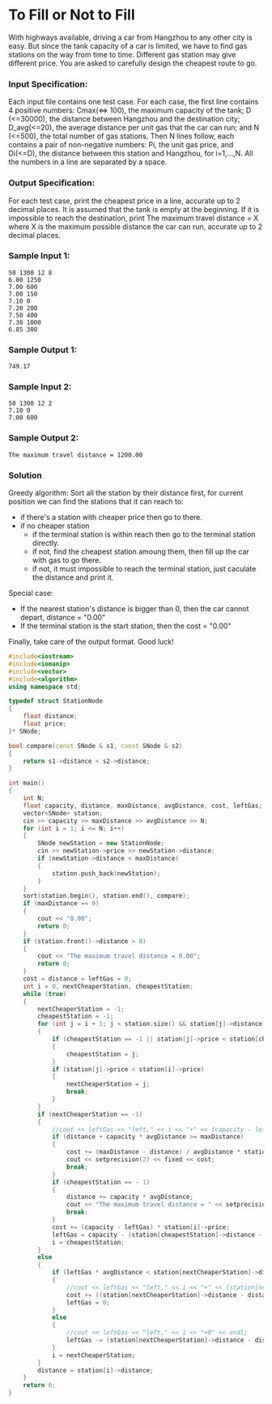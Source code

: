 # To Fill or Not to Fill
With highways available, driving a car from Hangzhou to any other city is easy. But since the tank capacity of a car is limited, we have to find gas stations on the way from time to time. Different gas station may give different price. You are asked to carefully design the cheapest route to go.
### Input Specification:
Each input file contains one test case. For each case, the first line contains 4 positive numbers: Cmax(<=> 100), the maximum capacity of the tank; D (<=30000), the distance between Hangzhou and the destination city; D_avg(<=20), the average distance per unit gas that the car can run; and N (<=500), the total number of gas stations. Then N lines follow, each contains a pair of non-negative numbers: Pi, the unit gas price, and Di(<=D), the distance between this station and Hangzhou, for i=1,...,N. All the numbers in a line are separated by a space.
### Output Specification:
For each test case, print the cheapest price in a line, accurate up to 2 decimal places. It is assumed that the tank is empty at the beginning. If it is impossible to reach the destination, print The maximum travel distance = X where X is the maximum possible distance the car can run, accurate up to 2 decimal places.
### Sample Input 1:
```in
50 1300 12 8
6.00 1250
7.00 600
7.00 150
7.10 0
7.20 200
7.50 400
7.30 1000
6.85 300
```
### Sample Output 1:
```out
749.17
```
### Sample Input 2:
```in
50 1300 12 2
7.10 0
7.00 600
```
### Sample Output 2:
```out
The maximum travel distance = 1200.00
```
### Solution
Greedy algorithm: Sort all the station by their distance first, for current position we can find the stations that it can reach to:
* if there's a station with cheaper price then go to there.
* if no cheaper station
  * if the terminal station is within reach then go to the terminal station directly.
  * if not, find the cheapest station amoung them, then fill up the car with gas to go there.
  * if not, it must impossible to reach the terminal station, just caculate the distance and print it.

Special case:
* If the nearest station's distance is bigger than 0, then the car cannot depart, distance = "0.00"
* If the terminal station is the start station, then the cost = "0.00"

Finally, take care of the output format. Good luck!
  
```C++
#include<iostream>
#include<iomanip>
#include<vector>
#include<algorithm>
using namespace std;

typedef struct StationNode
{
    float distance;
    float price;
}* SNode;

bool compare(const SNode & s1, const SNode & s2)
{
    return s1->distance < s2->distance;
}

int main()
{
    int N;
    float capacity, distance, maxDistance, avgDistance, cost, leftGas;
    vector<SNode> station;
    cin >> capacity >> maxDistance >> avgDistance >> N;
    for (int i = 1; i <= N; i++)
    {
        SNode newStation = new StationNode;
        cin >> newStation->price >> newStation->distance;
        if (newStation->distance < maxDistance)
        {
            station.push_back(newStation);
        }
    }
    sort(station.begin(), station.end(), compare);
    if (maxDistance == 0)
    {
        cout << "0.00";
        return 0;
    }
    if (station.front()->distance > 0)
    {
        cout << "The maximum travel distance = 0.00";
        return 0;
    }
    cost = distance = leftGas = 0;
    int i = 0, nextCheaperStation, cheapestStation;
    while (true)
    {
        nextCheaperStation = -1;
        cheapestStation = -1;
        for (int j = i + 1; j < station.size() && station[j]->distance - distance <= capacity * avgDistance; j++)
        {
            if (cheapestStation == -1 || station[j]->price < station[cheapestStation]->price)
            {
                cheapestStation = j;
            }
            if (station[j]->price < station[i]->price)
            {
                nextCheaperStation = j;
                break;
            }
        }
        if (nextCheaperStation == -1)
        {
            //cout << leftGas << "left," << i << "+" << (capacity - leftGas) << endl;
            if (distance + capacity * avgDistance >= maxDistance)
            {
                cost += (maxDistance - distance) / avgDistance * station[i]->price;
                cout << setprecision(2) << fixed << cost;
                break;
            }
            if (cheapestStation == - 1)
            {
                distance += capacity * avgDistance;
                cout << "The maximum travel distance = " << setprecision(2) << fixed << distance;
                break;
            }
            cost += (capacity - leftGas) * station[i]->price;
            leftGas = capacity - (station[cheapestStation]->distance - distance) / avgDistance;
            i = cheapestStation;
        }
        else
        {
            if (leftGas * avgDistance < station[nextCheaperStation]->distance - distance)
            {
                //cout << leftGas << "left," << i << "+" << (station[nextCheaperStation]->distance - distance) / avgDistance - leftGas << endl;
                cost += ((station[nextCheaperStation]->distance - distance) / avgDistance - leftGas) * station[i]->price;
                leftGas = 0;
            }
            else
            {
                //cout << leftGas << "left," << i << "+0" << endl;
                leftGas -= (station[nextCheaperStation]->distance - distance) / avgDistance;
            }
            i = nextCheaperStation;
        }
        distance = station[i]->distance;
    }
    return 0;
}
```